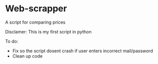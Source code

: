 # Web-scrapper
A script for comparing prices

Disclamer:
This is my first script in python

To do:
* Fix so the script dosent crash if user enters incorrect mail/password
* Clean up code
